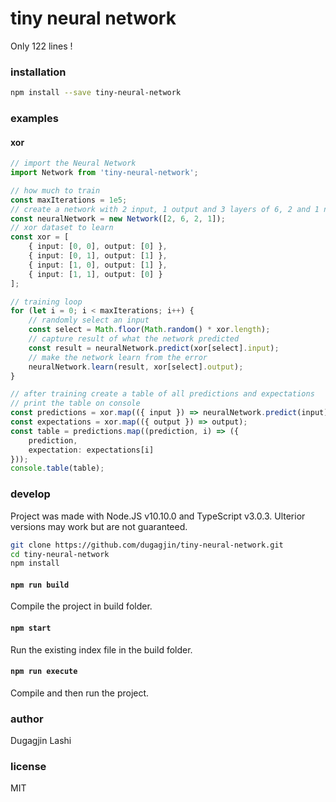 # tiny neural network

Only 122 lines !

### installation

```bash
npm install --save tiny-neural-network
```

### examples

#### xor

```ts
// import the Neural Network
import Network from 'tiny-neural-network';

// how much to train
const maxIterations = 1e5;
// create a network with 2 input, 1 output and 3 layers of 6, 2 and 1 neuron
const neuralNetwork = new Network([2, 6, 2, 1]);
// xor dataset to learn
const xor = [
    { input: [0, 0], output: [0] },
    { input: [0, 1], output: [1] },
    { input: [1, 0], output: [1] },
    { input: [1, 1], output: [0] }
];

// training loop
for (let i = 0; i < maxIterations; i++) {
    // randomly select an input
    const select = Math.floor(Math.random() * xor.length);
    // capture result of what the network predicted
    const result = neuralNetwork.predict(xor[select].input);
    // make the network learn from the error
    neuralNetwork.learn(result, xor[select].output);
}

// after training create a table of all predictions and expectations
// print the table on console
const predictions = xor.map(({ input }) => neuralNetwork.predict(input));
const expectations = xor.map(({ output }) => output);
const table = predictions.map((prediction, i) => ({
    prediction,
    expectation: expectations[i]
}));
console.table(table);
```

### develop

Project was made with Node.JS v10.10.0 and TypeScript v3.0.3. Ulterior versions may work but are not guaranteed.

```bash
git clone https://github.com/dugagjin/tiny-neural-network.git
cd tiny-neural-network
npm install
```

#### `npm run build`

Compile the project in build folder.

#### `npm start`

Run the existing index file in the build folder.

#### `npm run execute`

Compile and then run the project.

### author

Dugagjin Lashi

### license

MIT

